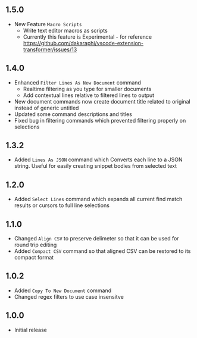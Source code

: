 ## 1.5.0
- New Feature `Macro Scripts`
  - Write text editor macros as scripts
  - Currently this feature is Experimental - for reference https://github.com/dakaraphi/vscode-extension-transformer/issues/13
## 1.4.0
- Enhanced `Filter Lines As New Document` command
  - Realtime filtering as you type for smaller documents
  - Add contextual lines relative to filtered lines to output
- New document commands now create document title related to original instead of generic untitled
- Updated some command descriptions and titles
- Fixed bug in filtering commands which prevented filtering properly on selections
## 1.3.2
- Added `Lines As JSON` command which Converts each line to a JSON string.  Useful for easily creating snippet bodies from selected text
## 1.2.0
- Added `Select Lines` command which expands all current find match results or cursors to full line selections
## 1.1.0
- Changed `Align CSV` to preserve delimeter so that it can be used for round trip editing
- Added `Compact CSV` command so that aligned CSV can be restored to its compact format
## 1.0.2
- Added `Copy To New Document` command
- Changed regex filters to use case insensitve
## 1.0.0
- Initial release  






